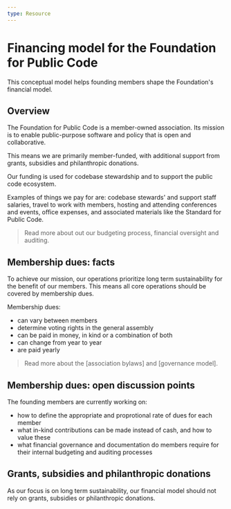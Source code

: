 ```yaml
--- 
type: Resource
---
```


# Financing model for the Foundation for Public Code

This conceptual model helps founding members shape the Foundation's financial model.

## Overview

The Foundation for Public Code is a member-owned association. Its mission is to enable public-purpose software and policy that is open and collaborative.

This means we are primarily member-funded, with additional support from grants, subsidies and philanthropic donations.

Our funding is used for codebase stewardship and to support the public code ecosystem. 

Examples of things we pay for are: codebase stewards' and support staff salaries, travel to work with members, hosting and attending conferences and events, office expenses, and associated materials like the Standard for Public Code.

> Read more about out our budgeting process, financial oversight and auditing. 

## Membership dues: facts

To achieve our mission, our operations prioritize long term sustainability for the benefit of our members. This means all core operations should be covered by membership dues. 

Membership dues:
* can vary between members
* determine voting rights in the general assembly 
* can be paid in money, in kind or a combination of both
* can change from year to year
* are paid yearly

> Read more about the [association bylaws] and [governance model].

## Membership dues: open discussion points

The founding members are currently working on:
* how to define the appropriate and proprotional rate of dues for each member
* what in-kind contributions can be made instead of cash, and how to value these
* what financial governance and documentation do members require for their internal budgeting and auditing processes

## Grants, subsidies and philanthropic donations

As our focus is on long term sustainability, our financial model should not rely on grants, subsidies or philanthropic donations.
